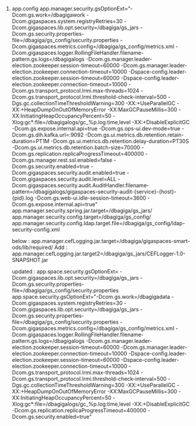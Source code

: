 1. app.config 
    app.manager.security.gsOptionExt="-Dcom.gs.work=/dbagigawork -Dcom.gigaspaces.system.registryRetries=30 -Dcom.gigaspaces.lib.opt.security=/dbagiga/gs_jars -Dcom.gs.security.properties-file=/dbagiga/gs_config/security.properties -Dcom.gigaspaces.metrics.config=/dbagiga/gs_config/metrics.xml -Dcom.gigaspaces.logger.RollingFileHandler.filename-pattern.gs.logs=/dbagigalogs -Dcom.gs.manager.leader-election.zookeeper.session-timeout=60000 -Dcom.gs.manager.leader-election.zookeeper.connection-timeout=10000 -Dspace-config.leader-election.zookeeper.session-timeout=60000 -Dspace-config.leader-election.zookeeper.connection-timeout=10000 -Dcom.gs.transport_protocol.lrmi.max-threads=1024 -Dcom.gs.transport_protocol.lrmi.threshold-check-interval=500 -Dgs.gc.collectionTimeThresholdWarning=300 -XX:+UseParallelGC -XX:+HeapDumpOnOutOfMemoryError -XX:MaxGCPauseMillis=300 -XX:InitiatingHeapOccupancyPercent=50 -Xlog:gc*:file=/dbagigalogs/gc_%p.log:time,level -XX:+DisableExplicitGC -Dcom.gs.expose.internal.api=true -Dcom.gs.ops-ui.dev-mode=true -Dcom.gs.dih.kafka.url=<DI servers>:9092 -Dcom.gs.ui.metrics.db.retention.retain-duration=PT1M -Dcom.gs.ui.metrics.db.retention.delay-duration=PT30S -Dcom.gs.ui.metrics.db.retention.batch-size=70000 -Dcom.gs.replication.replicaProgressTimeout=400000 -Dcom.gs.manager.rest.ssl.enabled=false -Dcom.gs.security.enabled=true -Dcom.gigaspaces.security.audit.enabled=true -Dcom.gigaspaces.security.audit.level=ALL -Dcom.gigaspaces.security.audit.AuditHandler.filename-pattern=/dbagigalogs/gigaspaces-security-audit-{service}-{host}-{pid}.log -Dcom.gs.web-ui.idle-session-timeout=3600 -Dcom.gs.expose.internal.api=true"
    app.manager.security.spring.jar.target=/dbagiga/gs_jars/
    app.manager.security.config.target=/dbagiga/gs_config/
    app.manager.security.config.ldap.target.file=/dbagiga/gs_config/ldap-security-config.xml
    
    below : app.manager.cefLogging.jar.target=/dbagiga/gigaspaces-smart-ods/lib/required/
     Add : app.manager.cefLogging.jar.target2=/dbagiga/gs_jars/CEFLogger-1.0-SNAPSHOT.jar
    
    updated : app.space.security.gsOptionExt=  -Dcom.gigaspaces.lib.opt.security=/dbagiga/gs_jars -Dcom.gs.security.properties-file=/dbagiga/gs_config/security.properties 
    app.space.security.gsOptionExt="-Dcom.gs.work=/dbagigadata -Dcom.gigaspaces.system.registryRetries=30 -Dcom.gigaspaces.lib.opt.security=/dbagiga/gs_jars -Dcom.gs.security.properties-file=/dbagiga/gs_config/security.properties -Dcom.gigaspaces.metrics.config=/dbagiga/gs_config/metrics.xml -Dcom.gigaspaces.logger.RollingFileHandler.filename-pattern.gs.logs=/dbagigalogs -Dcom.gs.manager.leader-election.zookeeper.session-timeout=60000 -Dcom.gs.manager.leader-election.zookeeper.connection-timeout=10000 -Dspace-config.leader-election.zookeeper.session-timeout=60000 -Dspace-config.leader-election.zookeeper.connection-timeout=10000 -Dcom.gs.transport_protocol.lrmi.max-threads=1024 -Dcom.gs.transport_protocol.lrmi.threshold-check-interval=500 -Dgs.gc.collectionTimeThresholdWarning=300 -XX:+UseParallelGC -XX:+HeapDumpOnOutOfMemoryError -XX:MaxGCPauseMillis=300 -XX:InitiatingHeapOccupancyPercent=50 -Xlog:gc*:file=/dbagigalogs/gc_%p.log:time,level -XX:+DisableExplicitGC -Dcom.gs.replication.replicaProgressTimeout=400000 -Dcom.gs.security.enabled=true"
    
    
            
